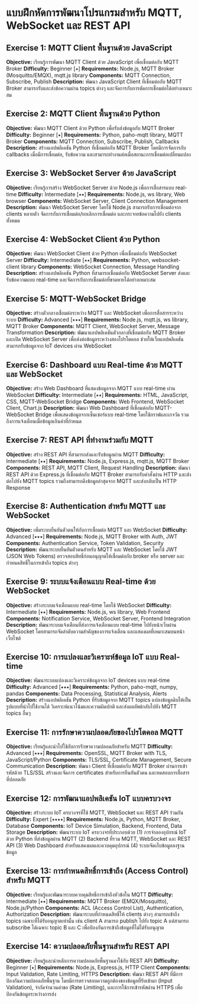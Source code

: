 # แบบฝึกหัดการพัฒนาโปรแกรมสำหรับ MQTT, WebSocket และ REST API

## Exercise 1: MQTT Client พื้นฐานด้วย JavaScript
**Objective:** เรียนรู้การพัฒนา MQTT Client ด้วย JavaScript เพื่อเชื่อมต่อกับ MQTT Broker
**Difficulty:** Beginner [⭑]
**Requirements:** Node.js, MQTT Broker (Mosquitto/EMQX), mqtt.js library
**Components:** MQTT Connection, Subscribe, Publish
**Description:** พัฒนา JavaScript Client ที่เชื่อมต่อกับ MQTT Broker สามารถรับและส่งข้อความผ่าน topics ต่างๆ และจัดการกับการตัดการเชื่อมต่อได้อย่างเหมาะสม

## Exercise 2: MQTT Client พื้นฐานด้วย Python
**Objective:** พัฒนา MQTT Client ด้วย Python เพื่อรับส่งข้อมูลกับ MQTT Broker
**Difficulty:** Beginner [⭑]
**Requirements:** Python, paho-mqtt library, MQTT Broker
**Components:** MQTT Connection, Subscribe, Publish, Callbacks
**Description:** สร้างแอปพลิเคชัน Python ที่เชื่อมต่อกับ MQTT Broker โดยมีการจัดการกับ callbacks เมื่อมีการเชื่อมต่อ, รับข้อความ และสามารถทำงานต่อเมื่อสถานะการเชื่อมต่อเปลี่ยนแปลง

## Exercise 3: WebSocket Server ด้วย JavaScript
**Objective:** เรียนรู้การสร้าง WebSocket Server ด้วย Node.js เพื่อการสื่อสารแบบ real-time
**Difficulty:** Intermediate [⭑⭑]
**Requirements:** Node.js, ws library, Web browser
**Components:** WebSocket Server, Client Connection Management
**Description:** พัฒนา WebSocket Server โดยใช้ Node.js สามารถรับการเชื่อมต่อจาก clients หลายตัว จัดการกับการเชื่อมต่อ/ยกเลิกการเชื่อมต่อ และกระจายข้อความไปยัง clients ทั้งหมด

## Exercise 4: WebSocket Client ด้วย Python
**Objective:** พัฒนา WebSocket Client ด้วย Python เพื่อเชื่อมต่อกับ WebSocket Server
**Difficulty:** Intermediate [⭑⭑]
**Requirements:** Python, websocket-client library
**Components:** WebSocket Connection, Message Handling
**Description:** สร้างแอปพลิเคชัน Python ที่สามารถเชื่อมต่อกับ WebSocket Server ส่งและรับข้อความแบบ real-time และจัดการกับการเชื่อมต่อที่ขาดหายได้อย่างเหมาะสม

## Exercise 5: MQTT-WebSocket Bridge
**Objective:** สร้างตัวกลางเชื่อมต่อระหว่าง MQTT และ WebSocket เพื่อการสื่อสารระหว่างระบบ
**Difficulty:** Advanced [⭑⭑⭑]
**Requirements:** Node.js, mqtt.js, ws library, MQTT Broker
**Components:** MQTT Client, WebSocket Server, Message Transformation
**Description:** พัฒนาแอปพลิเคชันตัวกลางที่เชื่อมต่อกับ MQTT Broker และเปิด WebSocket Server เพื่อส่งต่อข้อมูลระหว่างสองโปรโตคอล ช่วยให้เว็บแอปพลิเคชันสามารถรับข้อมูลจาก IoT devices ผ่าน WebSocket

## Exercise 6: Dashboard แบบ Real-time ด้วย MQTT และ WebSocket
**Objective:** สร้าง Web Dashboard ที่แสดงข้อมูลจาก MQTT แบบ real-time ผ่าน WebSocket
**Difficulty:** Intermediate [⭑⭑]
**Requirements:** HTML, JavaScript, CSS, MQTT-WebSocket Bridge
**Components:** Web Frontend, WebSocket Client, Chart.js
**Description:** พัฒนา Web Dashboard ที่เชื่อมต่อกับ MQTT-WebSocket Bridge เพื่อแสดงข้อมูลจากเซ็นเซอร์แบบ real-time โดยใช้กราฟและเกจวัด รวมถึงการแจ้งเตือนเมื่อข้อมูลเกินค่าที่กำหนด

## Exercise 7: REST API ที่ทำงานร่วมกับ MQTT
**Objective:** สร้าง REST API ที่สามารถส่งและรับข้อมูลผ่าน MQTT
**Difficulty:** Intermediate [⭑⭑]
**Requirements:** Node.js, Express.js, mqtt.js, MQTT Broker
**Components:** REST API, MQTT Client, Request Handling
**Description:** พัฒนา REST API ด้วย Express.js ที่เชื่อมต่อกับ MQTT Broker สามารถรับคำสั่งผ่าน HTTP และส่งต่อไปยัง MQTT topics รวมถึงสามารถดึงข้อมูลล่าสุดจาก MQTT และส่งกลับเป็น HTTP Response

## Exercise 8: Authentication สำหรับ MQTT และ WebSocket
**Objective:** เพิ่มระบบยืนยันตัวตนให้กับการเชื่อมต่อ MQTT และ WebSocket
**Difficulty:** Advanced [⭑⭑⭑]
**Requirements:** Node.js, MQTT Broker with Auth, JWT
**Components:** Authentication Service, Token Validation, Security
**Description:** พัฒนาระบบยืนยันตัวตนสำหรับ MQTT และ WebSocket โดยใช้ JWT (JSON Web Tokens) ตรวจสอบสิทธิ์ก่อนอนุญาตให้เชื่อมต่อกับ broker หรือ server และกำหนดสิทธิ์ในการเข้าถึง topics ต่างๆ

## Exercise 9: ระบบแจ้งเตือนแบบ Real-time ด้วย WebSocket
**Objective:** สร้างระบบแจ้งเตือนแบบ real-time โดยใช้ WebSocket
**Difficulty:** Intermediate [⭑⭑]
**Requirements:** Node.js, ws library, Web Frontend
**Components:** Notification Service, WebSocket Server, Frontend Integration
**Description:** พัฒนาระบบแจ้งเตือนที่ส่งการแจ้งเตือนแบบ real-time ไปยังหน้าเว็บผ่าน WebSocket โดยสามารถจัดลำดับความสำคัญของการแจ้งเตือน และแสดงผลที่เหมาะสมบนหน้าเว็บไซต์

## Exercise 10: การแปลงและวิเคราะห์ข้อมูล IoT แบบ Real-time
**Objective:** พัฒนาระบบแปลงและวิเคราะห์ข้อมูลจาก IoT devices แบบ real-time
**Difficulty:** Advanced [⭑⭑⭑]
**Requirements:** Python, paho-mqtt, numpy, pandas
**Components:** Data Processing, Statistical Analysis, Alerts
**Description:** สร้างแอปพลิเคชัน Python ที่รับข้อมูลจาก MQTT topics แปลงข้อมูลดิบให้เป็นรูปแบบที่นำไปใช้งานได้ วิเคราะห์แนวโน้มและความผิดปกติ และส่งผลลัพธ์กลับไปยัง MQTT topics อื่นๆ

## Exercise 11: การรักษาความปลอดภัยของโปรโตคอล MQTT
**Objective:** เรียนรู้และนำไปใช้กับการรักษาความปลอดภัยสำหรับ MQTT
**Difficulty:** Advanced [⭑⭑⭑]
**Requirements:** OpenSSL, MQTT Broker with TLS, JavaScript/Python
**Components:** TLS/SSL, Certificate Management, Secure Communication
**Description:** พัฒนา Client ที่เชื่อมต่อกับ MQTT Broker ผ่านการเข้ารหัสด้วย TLS/SSL สร้างและจัดการ certificates สำหรับการยืนยันตัวตน และทดสอบการสื่อสารที่ปลอดภัย

## Exercise 12: การพัฒนาแอปพลิเคชัน IoT แบบครบวงจร
**Objective:** สร้างระบบ IoT ครบวงจรที่ใช้ MQTT, WebSocket และ REST API ร่วมกัน
**Difficulty:** Expert [⭑⭑⭑⭑]
**Requirements:** Node.js, Python, MQTT Broker, Database
**Components:** IoT Device Simulation, Backend, Frontend, Data Storage
**Description:** พัฒนาระบบ IoT ครบวงจรที่ประกอบด้วย (1) การจำลองอุปกรณ์ IoT ด้วย Python ที่ส่งข้อมูลผ่าน MQTT (2) Backend ที่รวม MQTT, WebSocket และ REST API (3) Web Dashboard สำหรับแสดงผลและควบคุมอุปกรณ์ (4) ระบบจัดเก็บข้อมูลลงฐานข้อมูล

## Exercise 13: การกำหนดสิทธิ์การเข้าถึง (Access Control) สำหรับ MQTT
**Objective:** เรียนรู้และพัฒนาระบบควบคุมสิทธิ์การเข้าถึงหัวข้อใน MQTT
**Difficulty:** Intermediate [⭑⭑]
**Requirements:** MQTT Broker (EMQX/Mosquitto), Node.js/Python
**Components:** ACL (Access Control List), Authentication, Authorization
**Description:** พัฒนาระบบที่กำหนดสิทธิ์ให้ clients ต่างๆ สามารถเข้าถึง topics เฉพาะที่ได้รับอนุญาตเท่านั้น เช่น client A สามารถ publish ไปยัง topic A แต่สามารถ subscribe ได้เฉพาะ topic B และ C เพื่อป้องกันการเข้าถึงข้อมูลที่ไม่ได้รับอนุญาต

## Exercise 14: ความปลอดภัยพื้นฐานสำหรับ REST API
**Objective:** เรียนรู้และนำหลักการความปลอดภัยพื้นฐานมาใช้กับ REST API
**Difficulty:** Beginner [⭑]
**Requirements:** Node.js, Express.js, HTTP Client
**Components:** Input Validation, Rate Limiting, HTTPS
**Description:** พัฒนา REST API ที่มีการป้องกันความปลอดภัยพื้นฐาน โดยมีการตรวจสอบความถูกต้องของข้อมูลที่รับเข้ามา (Input Validation), จำกัดจำนวนคำขอ (Rate Limiting), และการใช้การเข้ารหัสผ่าน HTTPS เพื่อป้องกันข้อมูลระหว่างการส่ง
